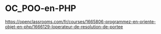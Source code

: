 # OC_POO-en-PHP
https://openclassrooms.com/fr/courses/1665806-programmez-en-oriente-objet-en-php/1666129-loperateur-de-resolution-de-portee